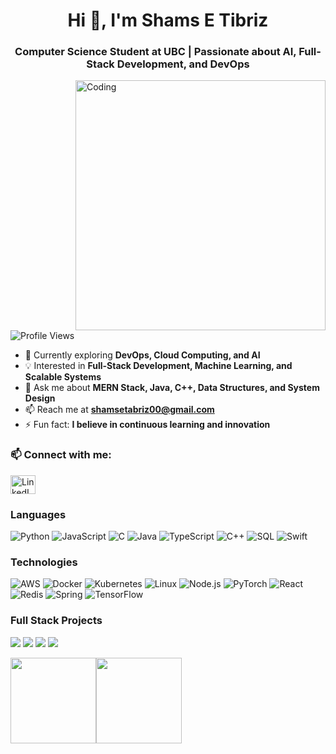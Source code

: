 <h1 align="center">Hi 👋, I'm Shams E Tibriz</h1>
<h3 align="center">Computer Science Student at UBC | Passionate about AI, Full-Stack Development, and DevOps</h3>

<img src="https://gifdb.com/images/high/animated-programmer-guy-coding-790a0bs8e8thpisg.gif" alt="Coding"
    align="right" width="400" />

<p align="left"> <img src="https://komarev.com/ghpvc/?username=codehacker7&label=Profile%20views&color=0e75b6&style=flat" alt="Profile Views" /> </p>

- 🌱 Currently exploring **DevOps, Cloud Computing, and AI**  
- 💡 Interested in **Full-Stack Development, Machine Learning, and Scalable Systems**  
- 💬 Ask me about **MERN Stack, Java, C++, Data Structures, and System Design**  
- 📫 Reach me at **shamsetabriz00@gmail.com**  
- ⚡ Fun fact: **I believe in continuous learning and innovation**  

### 📫 Connect with me:
<p align="left">
<a href="https://www.linkedin.com/in/shams-e-tibriz/" target="blank"><img align="center" src="https://raw.githubusercontent.com/rahuldkjain/github-profile-readme-generator/master/src/images/icons/Social/linked-in-alt.svg" alt="LinkedIn" height="30" width="40" /></a>
</p>

### Languages

![Python](https://img.shields.io/badge/-Python-000?&logo=Python)
![JavaScript](https://img.shields.io/badge/-JavaScript-000?&logo=JavaScript)
![C](https://img.shields.io/badge/-C-000?&logo=C)
![Java](https://img.shields.io/badge/-Java-000?&logo=Java&logoColor=007396)
![TypeScript](https://img.shields.io/badge/-TypeScript-000?&logo=TypeScript)
![C++](https://img.shields.io/badge/-C++-000?&logo=c%2b%2b&logoColor=00599C)
![SQL](https://img.shields.io/badge/-SQL-000?&logo=MySQL)
![Swift](https://img.shields.io/badge/-Swift-000?&logo=Swift)

### Technologies

![AWS](https://img.shields.io/badge/-AWS-000?&logo=Amazon-AWS&logoColor=F90)
![Docker](https://img.shields.io/badge/-Docker-000?&logo=Docker)
![Kubernetes](https://img.shields.io/badge/-Kubernetes-000?&logo=Kubernetes)
![Linux](https://img.shields.io/badge/-Linux-000?&logo=Linux)
![Node.js](https://img.shields.io/badge/-Node.js-000?&logo=node.js)
![PyTorch](https://img.shields.io/badge/-PyTorch-000?&logo=PyTorch)
![React](https://img.shields.io/badge/-React-000?&logo=React)
![Redis](https://img.shields.io/badge/-Redis-000?&logo=Redis)
![Spring](https://img.shields.io/badge/-Spring-000?&logo=Spring)
![TensorFlow](https://img.shields.io/badge/-TensorFlow-000?&logo=TensorFlow)

### Full Stack Projects

[![](https://img.shields.io/badge/-🧬%20My%20Website-000)](https://github.com/TeaBreeze00/SectionsInsightUBC)
[![](https://img.shields.io/badge/-🦠%20COVID‑19%20Dashboard-000)](https://github.com/TeaBreeze00/ImmigrationEase)
[![](https://img.shields.io/badge/-📝%20Summarizer-000)](https://github.com/TeaBreeze00/Quiz_Game)
[![](https://img.shields.io/badge/-🔬%20Overwatch-000)](https://github.com/TeaBreeze00/miniGPT)

<img height="137px" src="https://github-readme-stats.vercel.app/api?username=TeaBreeze00&hide_title=true&hide_border=true&show_icons=true&include_all_commits=true&count_private=true&line_height=21&text_color=000&icon_color=000&bg_color=0,ea6161,ffc64d,fffc4d,52fa5a&theme=graywhite" /><!-- wi*quL3fcV --><img height="137px" src="https://github-readme-stats.vercel.app/api/top-langs/?username=TeaBreeze00&hide=html&hide_title=true&hide_border=true&layout=compact&langs_count=6&exclude_repo=comp426,Redventures-Movie-Quotes&text_color=000&icon_color=fff&bg_color=0,52fa5a,4dfcff,c64dff&theme=graywhite" /></a>


